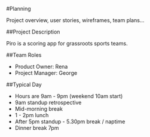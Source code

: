 #Planning

Project overview, user stories, wireframes, team plans...

##Project Description

Piro is a scoring app for grassroots sports teams.

##Team Roles

- Product Owner: Rena
- Project Manager: George

##Typical Day

- Hours are 9am - 9pm (weekend 10am start)
- 9am standup retrospective
- Mid-morning break
- 1 - 2pm lunch
- After 5pm standup - 5.30pm break / naptime
- Dinner break 7pm